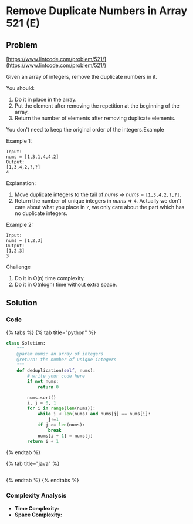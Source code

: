 # Remove Duplicate Numbers in Array 521 \(E\)

## Problem

[https://www.lintcode.com/problem/521/](https://www.lintcode.com/problem/521/)

Given an array of integers, remove the duplicate numbers in it.

You should:

1. Do it in place in the array.
2. Put the element after removing the repetition at the beginning of the array.
3. Return the number of elements after removing duplicate elements.

You don't need to keep the original order of the integers.Example

Example 1:

```text
Input:
nums = [1,3,1,4,4,2]
Output:
[1,3,4,2,?,?]
4
```

Explanation:

1. Move duplicate integers to the tail of _nums_ =&gt; _nums_ = `[1,3,4,2,?,?]`.
2. Return the number of unique integers in _nums_ =&gt; `4`. Actually we don't care about what you place in `?`, we only care about the part which has no duplicate integers.

Example 2:

```text
Input:
nums = [1,2,3]
Output:
[1,2,3]
3
```

Challenge

1. Do it in O\(n\) time complexity.
2. Do it in O\(nlogn\) time without extra space.

## Solution

### Code

{% tabs %}
{% tab title="python" %}
```python
class Solution:
    """
    @param nums: an array of integers
    @return: the number of unique integers
    """
    def deduplication(self, nums):
        # write your code here
        if not nums:
            return 0

        nums.sort()
        i, j = 0, 1
        for i in range(len(nums)):
            while j < len(nums) and nums[j] == nums[i]:
                j+=1
            if j >= len(nums):
                break
            nums[i + 1] = nums[j]
        return i + 1
```
{% endtab %}

{% tab title="java" %}
```

```
{% endtab %}
{% endtabs %}

### Complexity Analysis

* **Time Complexity:**
* **Space Complexity:**

